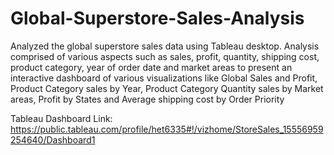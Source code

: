 # Global-Superstore-Sales-Analysis

Analyzed the global superstore sales data using Tableau desktop. Analysis comprised of various aspects such as sales, profit, quantity, shipping cost, product category, year of order date and market areas to present an interactive dashboard of various visualizations like Global Sales and Profit, Product Category sales by Year, Product Category Quantity sales by Market areas, Profit by States and Average shipping cost by Order Priority

Tableau Dashboard Link: https://public.tableau.com/profile/het6335#!/vizhome/StoreSales_15556959254640/Dashboard1

